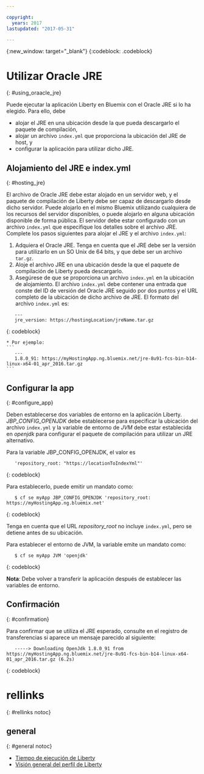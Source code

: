 ```yaml
---

copyright:
  years: 2017
lastupdated: "2017-05-31"

---
```


{:new_window: target="_blank"}
{:codeblock: .codeblock}

# Utilizar Oracle JRE
{: #using_oraacle_jre}

Puede ejecutar la aplicación Liberty en Bluemix con el Oracle JRE si lo ha elegido.  Para ello, debe
* alojar el JRE en una ubicación desde la que pueda descargarlo el paquete de compilación,
* alojar un archivo `index.yml` que proporciona la ubicación del JRE de host, y
* configurar la aplicación para utilizar dicho JRE.

## Alojamiento del JRE e index.yml
{: #hosting_jre}

El archivo de Oracle JRE debe estar alojado en un servidor web, y el paquete de compilación de Liberty debe ser capaz de descargarlo desde dicho servidor. Puede alojarlo en el mismo Bluemix utilizando cualquiera de los recursos del servidor disponibles, o puede alojarlo en alguna ubicación disponible de forma pública.  El servidor debe estar configurado con un archivo `index.yml` que especifique los detalles sobre el archivo JRE. Complete los pasos siguientes para alojar el JRE y el archivo `index.yml`:
  1. Adquiera el Oracle JRE.  Tenga en cuenta que el JRE debe ser la versión para utilizarlo en un SO Unix de 64 bits, y que debe ser un archivo `tar.gz`.
  2. Aloje el archivo JRE en una ubicación desde la que el paquete de compilación de Liberty pueda descargarlo.
  3. Asegúrese de que se proporciona un archivo `index.yml` en la ubicación de alojamiento. El archivo `index.yml` debe contener una entrada que conste del ID de versión del Oracle JRE seguido por dos puntos y el URL completo de la ubicación de dicho archivo de JRE. El formato del archivo `index.yml` es:
```
   ---
   jre_version: https://hostingLocation/jreName.tar.gz
```
{: codeblock}

    * Por ejemplo:
    ```
       ---
       1.8.0_91: https://myHostingApp.ng.bluemix.net/jre-8u91-fcs-bin-b14-linux-x64-01_apr_2016.tar.gz
    ```

## Configurar la app
{: #configure_app}

Deben establecerse dos variables de entorno en la aplicación Liberty. *JBP_CONFIG_OPENJDK* debe establecerse para especificar la ubicación del archivo `index.yml` y la variable de entorno de *JVM* debe estar establecida en *openjdk* para configurar el paquete de compilación para utilizar un JRE alternativo.

Para la variable JBP_CONFIG_OPENJDK, el valor es
```
   'repository_root: "https://locationToIndexYml"'
```
{: codeblock}

Para establecerlo, puede emitir un mandato como:
```
   $ cf se myApp JBP_CONFIG_OPENJDK 'repository_root: https://myHostingApp.ng.bluemix.net'
```
{: codeblock}

Tenga en cuenta que el URL *repository_root* no incluye `index.yml`, pero se detiene antes de su ubicación.

Para establecer el entorno de JVM, la variable emite un mandato como:
```
   $ cf se myApp JVM 'openjdk'
```
{: codeblock}

**Nota**: Debe volver a transferir la aplicación después de establecer las variables de entorno.

## Confirmación
{: #confirmation}

Para confirmar que se utiliza el JRE esperado, consulte en el registro de transferencias si aparece un mensaje parecido al siguiente:
```
   -----> Downloading OpenJdk 1.8.0_91 from https://myHostingApp.ng.bluemix.net/jre-8u91-fcs-bin-b14-linux-x64-01_apr_2016.tar.gz (6.2s)
```
{: codeblock}

# rellinks
{: #rellinks notoc}
## general
{: #general notoc}
* [Tiempo de ejecución de Liberty](index.html)
* [Visión general del perfil de Liberty](http://www-01.ibm.com/support/knowledgecenter/SSAW57_8.5.5/com.ibm.websphere.wlp.nd.doc/ae/cwlp_about.html)
